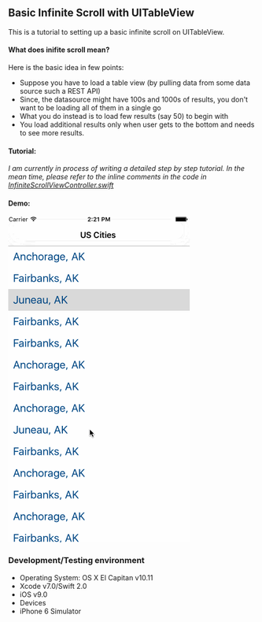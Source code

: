 ## Basic Infinite Scroll with UITableView

This is a tutorial to setting up a basic infinite scroll on UITableView.

#### What does inifite scroll mean?

Here is the basic idea in few points:

* Suppose you have to load a table view (by pulling data from some data source such a REST API)
* Since, the datasource might have 100s and 1000s of results, you don't want to be loading all of them in a single go
* What you do instead is to load few results (say 50) to begin with
* You load additional results only when user gets to the bottom and needs to see more results.

#### Tutorial:

 <i>I am currently in process of writing a detailed step by step tutorial. In the mean time, please refer to the inline comments in the code in [InfiniteScrollViewController.swift](https://github.com/aamays/InfiniteScroll/blob/master/InfiniteScroll/InfiniteScrollViewController.swift)</i>

#### Demo:

![Demo](Demo.gif)

### Development/Testing environment

* Operating System: OS X El Capitan v10.11
* Xcode v7.0/Swift 2.0
* iOS v9.0
* Devices
 * iPhone 6 Simulator
